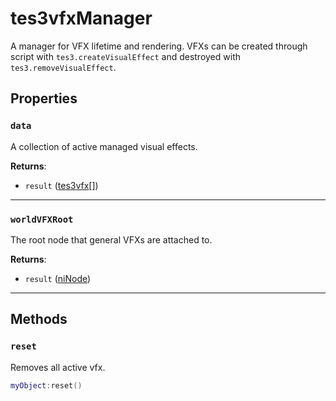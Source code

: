 # tes3vfxManager
<div class="search_terms" style="display: none">tes3vfxmanager, vfxmanager</div>

<!---
	This file is autogenerated. Do not edit this file manually. Your changes will be ignored.
	More information: https://github.com/MWSE/MWSE/tree/master/docs
-->

A manager for VFX lifetime and rendering. VFXs can be created through script with `tes3.createVisualEffect` and destroyed with `tes3.removeVisualEffect`.

## Properties

### `data`
<div class="search_terms" style="display: none">data</div>

A collection of active managed visual effects.

**Returns**:

* `result` ([tes3vfx](../types/tes3vfx.md)[])

***

### `worldVFXRoot`
<div class="search_terms" style="display: none">worldvfxroot</div>

The root node that general VFXs are attached to.

**Returns**:

* `result` ([niNode](../types/niNode.md))

***

## Methods

### `reset`
<div class="search_terms" style="display: none">reset</div>

Removes all active vfx.

```lua
myObject:reset()
```

